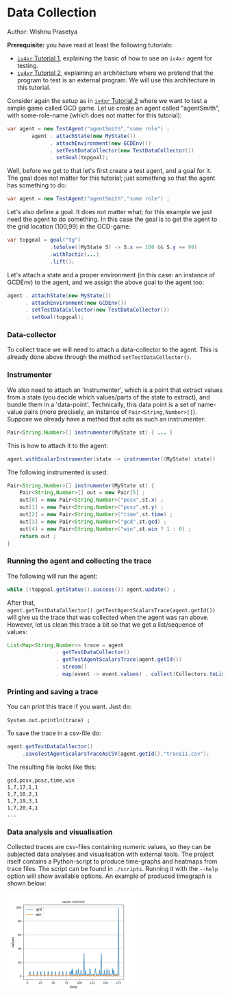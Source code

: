 # Data Collection
Author: Wishnu Prasetya

**Prerequisite:** you have read at least the following tutorials:

* [`iv4xr` Tutorial 1](./testagent_tutorial_1.md), explaining the basic of how to use an `iv4xr` agent for testing.
* [`iv4xr` Tutorial 2](./testagent_tutorial_2.md), explaining an architecture where we pretend that the program to test is an external program. We will use this architecture in this tutorial.

Consider again the setup as in [`iv4xr` Tutorial 2](./testagent_tutorial_2.md) where we want to test a simple game called GCD game. Let us create an agent called "agentSmith", with some-role-name (which does not matter for this tutorial):

```java
var agent = new TestAgent("agentSmith","some role") ;
		agent . attachState(new MyState())
		      . attachEnvironment(new GCDEnv())
		      . setTestDataCollector(new TestDataCollector())
		      . setGoal(topgoal);
```

Well, before we get to that let's first create a test agent, and a goal for it. The goal does not matter for this tutorial; just something so that the agent has something to do:


```java
var agent = new TestAgent("agentSmith","some role") ;
```

Let's also define a goal. It does not matter what; for this example we just need the agent to do something. In this case the goal is to get the agent to the grid location (100,99) in the GCD-game:

```java
var topgoal = goal("tg")
			  .toSolve((MyState S) -> S.x == 100 && S.y == 99)
			  .withTactic(...)
			  .lift();
```

Let's attach a state and a proper environment (in this case: an instance of GCDEnv) to the agent, and we assign the above goal to the agent too:

```java
agent . attachState(new MyState())
	  . attachEnvironment(new GCDEnv())
	  . setTestDataCollector(new TestDataCollector())
      . setGoal(topgoal);
```

### Data-collector

To collect trace we will need to attach a data-collector to the agent. This is already done above through the method `setTestDataCollector()`.

### Instrumenter

We also need to attach an 'instrumenter', which is a point that extract values from a state (you decide which values/parts of the state to extract), and bundle them in a 'data-point'. Technically, this data point is a set of name-value pairs (more precisely, an instance of `Pair<String,Number>[]`). Suppose we already have a method that acts as such an instrumenter:

```java
Pair<String,Number>[] instrumenter(MyState st) { ... }
```

This is how to attach it to the agent:

```java
agent.withScalarInstrumenter(state -> instrumenter((MyState) state))
```

The following instrumented is used:

```java
Pair<String,Number>[] instrumenter(MyState st) {
	Pair<String,Number>[] out = new Pair[5] ;
	out[0] = new Pair<String,Number>("posx",st.x) ;
	out[1] = new Pair<String,Number>("posz",st.y) ;
	out[2] = new Pair<String,Number>("time",st.time) ;
	out[3] = new Pair<String,Number>("gcd",st.gcd) ;
	out[4] = new Pair<String,Number>("win",st.win ? 1 : 0) ;
	return out ;
}
```

### Running the agent and collecting the trace

The following will run the agent:

```java
while (!topgoal.getStatus().success()) agent.update() ;
```

After that, `agent.getTestDataCollector().getTestAgentScalarsTrace(agent.getId())` will give us the trace that was collected when the agent was ran above. However, let us clean this trace a bit so that we get a list/sequence of values:

```java
List<Map<String,Number>> trace = agent
				. getTestDataCollector()
				. getTestAgentScalarsTrace(agent.getId())
		        . stream()
		        . map(event -> event.values) . collect(Collectors.toList());
```

### Printing and saving a trace

You can print this trace if you want. Just do:

   `System.out.println(trace) ;`

To save the trace in a csv-file do:

   ```java
   agent.getTestDataCollector()
        .saveTestAgentScalarsTraceAsCSV(agent.getId(),"trace11.csv");
```

The resulting file looks like this:

```
gcd,posx,posz,time,win
1,7,17,1,1
1,7,18,2,1
1,7,19,3,1
1,7,20,4,1
...
```

### Data analysis and visualisation

Collected traces are csv-files containing numeric values, so they can be subjected data analyses and visualisation with external tools. The project itself contains a Python-script to produce time-graphs and heatmaps from trace files. The script can be found in `./scripts`. Running it with the `--help` option will show available options. An example of produced timegraph is shown below:

<img src="./tplot.png" width="60%"> 
